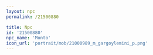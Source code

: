 ```yaml
---
layout: npc
permalink: /21500880

title: Npc
id: '21500880'
npc_name: 'Monto'
icon_url: 'portrait/mob/21000989_m_gargoylemini_p.png'
---
```

